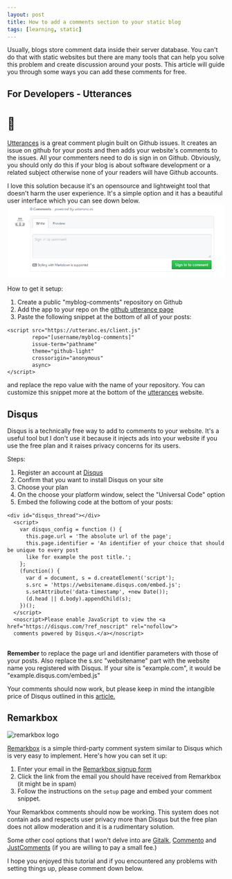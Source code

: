 ```yaml
---
layout: post
title: How to add a comments section to your static blog
tags: [learning, static]
---
```


Usually, blogs store comment data inside their server database. You can't do that with static websites but there are many tools that can help you solve this problem and create discussion around your posts. This article will guide you through some ways you can add these comments for free.


## For Developers - Utterances
# 🔮
<a href="https://utteranc.es/" target="_blank" rel="noopener">Utterances</a> is a great comment plugin built on Github issues. It creates an issue on github for your posts and then adds your website's comments to the issues. All your commenters need to do is sign in on Github.
Obviously, you should only do this if your blog is about software development or a related subject otherwise none of your readers will have Github accounts.

I love this solution because it's an opensource and lightweight tool that doesn't harm the user experience. It's a simple option and it has a beautiful user interface which you can see down below.
![utterance ui](/assets/images/utterance.png)

How to get it setup:
1. Create a public "myblog-comments" repository on Github
2. Add the app to your repo on the <a href="https://github.com/apps/utterances" target="_blank" rel="noopener">github utterance page</a>
3. Paste the following snippet at the bottom of all of your posts:
<pre><code>&#60;script src="https://utteranc.es/client.js"
        repo="[username/myblog-comments]"
        issue-term="pathname"
        theme="github-light"
        crossorigin="anonymous"
        async>
&#60;/script>
</code></pre>
and replace the repo value with the name of your repository. You can customize this snippet more at the bottom of the <a href='https://utteranc.es/' target="_blank" rel="noopener">utterances</a> website.

## Disqus
Disqus is a technically free way to add to comments to your website. It's a useful tool but I don't use it because it injects ads into your website if you use the free plan and it raises privacy concerns for its users. 

Steps:
1. Register an account at <a href="https://disqus.com/profile/signup/" rel="noopener" target="_blank">Disqus</a>
2. Confirm that you want to install Disqus on your site
3. Choose your plan
4. On the choose your platform window, select the "Universal Code" option
5. Embed the following code at the bottom of your posts:
<pre><code>&#60;div id="disqus_thread">&#60;/div>
  &#60;script>
    var disqus_config = function () {
      this.page.url = 'The absolute url of the page';
      this.page.identifier = 'An identifier of your choice that should be unique to every post
      like for example the post title.';
    };
    (function() {
      var d = document, s = d.createElement('script');
      s.src = 'https://websitename.disqus.com/embed.js';
      s.setAttribute('data-timestamp', +new Date());
      (d.head || d.body).appendChild(s);
    })();
  &#60;/script>
  &#60;noscript>Please enable JavaScript to view the &#60;a href="https://disqus.com/?ref_noscript" rel="nofollow">
  comments powered by Disqus.&#60;/a>&#60;/noscript>
  </code></pre>
**Remember** to replace the page url and identifier parameters with those of your posts. Also replace the s.src "websitename" part with the website name you registered with Disqus. If your site is "example.com", it would be "example.disqus.com/embed.js"

Your comments should now work, but please keep in mind the intangible price of Disqus outlined in this <a href="https://replyable.com/2017/03/disqus-is-your-data-worth-trading-for-convenience/" target="_blank" rel="noopener">article.</a>

## Remarkbox
<img width="200" src="https://my.remarkbox.com/static/img/remarkbox-logo.png" alt="remarkbox logo">

<a href="https://remarkbox.com" target="_blank" rel="noopener">Remarkbox</a> is a simple third-party comment system similar to Disqus which is very easy to implement.
Here's how you can set it up:

1. Enter your email in the <a href="https://my.remarkbox.com/join-or-log-in?return-to=https://my.remarkbox.com" target="_blank" rel="noopener">Remarkbox signup form</a>
2. Click the link from the email you should have received from Remarkbox (it might be in spam)
3. Follow the instructions on the <code>setup</code> page and embed your comment snippet.

Your Remarkbox comments should now be working. This system does not contain ads and respects user privacy more than Disqus but the free plan does not allow moderation and it is a rudimentary solution.

Some other cool options that I won't delve into are <a href="https://github.com/gitalk/gitalk" target="_blank" rel="noopener">Gitalk</a>, <a href="https://github.com/adtac/commento" target="_blank" rel="noopener">Commento</a> and <a href="https://just-comments.com/" target="_blank" rel="noopener">JustComments</a> (if you are willing to pay a small fee.)

I hope you enjoyed this tutorial and if you encountered any problems with setting things up, please comment down below.